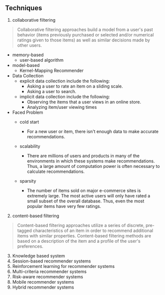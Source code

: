 ## Techniques
 1. collaborative filtering
   > Collaborative filtering approaches build a model from a user's past behavior (items previously purchased or selected and/or numerical ratings given to those items) as well as similar decisions made by other users.
   * memory-based
     * user-based algorithm
   * model-based
     * Kernel-Mapping Recommender
   * Data Collection
     * explicit data collection include the following: 
       * Asking a user to rate an item on a sliding scale.
       * Asking a user to search.
     * implicit data collection include the following: 
       * Observing the items that a user views in an online store.
       * Analyzing item/user viewing times
   * Faced Problem
     * cold start
       * For a new user or item, there isn't enough data to make accurate recommendations.
     * scalability
       * There are millions of users and products in many of the environments in which these systems make recommendations. Thus, a large amount of computation power is often necessary to calculate recommendations.

     * sparsity
       * The number of items sold on major e-commerce sites is extremely large. The most active users will only have rated a small subset of the overall database. Thus, even the most popular items have very few ratings.
 2. content-based filtering 
   > Content-based filtering approaches utilize a series of discrete, pre-tagged characteristics of an item in order to recommend additional items with similar properties. Content-based filtering methods are based on a description of the item and a profile of the user's preferences.

 3. Knowledge based system
 4. Session-based recommender systems
 5. Reinforcement learning for recommender systems
 6. Multi-criteria recommender systems
 7. Risk-aware recommender systems
 8. Mobile recommender systems
 9. Hybrid recommender systems